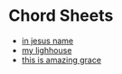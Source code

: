 # Chord Sheets
- [in jesus name](https://hoo-are-ya.github.io/worship/chords/in-jesus-name-D)
- [my lighhouse](https://hoo-are-ya.github.io/worship/chords/my-lighthouse-Bb.pdf)
- [this is amazing grace](https://hoo-are-ya.github.io/worship/chords/this-is-amazing-grace-Bb.pdf)

